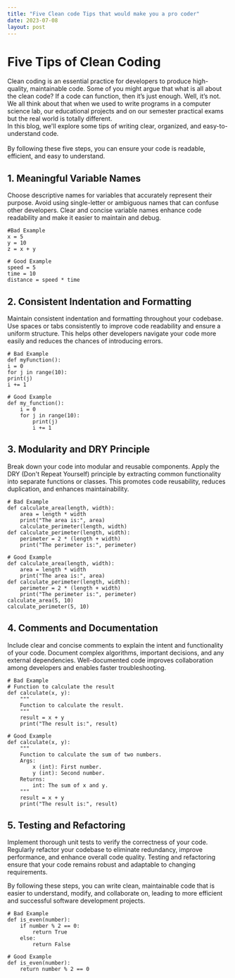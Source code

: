 ```yaml
---
title: "Five Clean code Tips that would make you a pro coder"
date: 2023-07-08
layout: post
---
```


# Five Tips of Clean Coding

Clean coding is an essential practice for developers to produce high-quality, maintainable code. Some of you might argue that what is all about the clean code? If a code can function, then it’s just enough. Well, it’s not. We all think about that when we used to write programs in a computer science lab, our educational projects and on our semester practical exams but the real world is totally different. <br/>
In this blog, we'll explore some tips of writing clear, organized, and easy-to-understand code. <br/>  <br/>
By following these five steps, you can ensure your code is readable, efficient, and easy to understand.


## 1. Meaningful Variable Names

Choose descriptive names for variables that accurately represent their purpose. Avoid using single-letter or ambiguous names that can confuse other developers. Clear and concise variable names enhance code readability and make it easier to maintain and debug.

```
#Bad Example
x = 5
y = 10
z = x + y
```
```
# Good Example
speed = 5
time = 10
distance = speed * time
```

## 2. Consistent Indentation and Formatting

Maintain consistent indentation and formatting throughout your codebase. Use spaces or tabs consistently to improve code readability and ensure a uniform structure. This helps other developers navigate your code more easily and reduces the chances of introducing errors.

```
# Bad Example
def myFunction():
i = 0
for j in range(10):
print(j)
i += 1
```

```
# Good Example
def my_function():
    i = 0
    for j in range(10):
        print(j)
        i += 1
```

## 3. Modularity and DRY Principle

Break down your code into modular and reusable components. Apply the DRY (Don't Repeat Yourself) principle by extracting common functionality into separate functions or classes. This promotes code reusability, reduces duplication, and enhances maintainability.

```
# Bad Example
def calculate_area(length, width):
    area = length * width
    print("The area is:", area)
    calculate_perimeter(length, width)
def calculate_perimeter(length, width):
    perimeter = 2 * (length + width)
    print("The perimeter is:", perimeter)
```
```
# Good Example
def calculate_area(length, width):
    area = length * width
    print("The area is:", area)
def calculate_perimeter(length, width):
    perimeter = 2 * (length + width)
    print("The perimeter is:", perimeter)
calculate_area(5, 10)
calculate_perimeter(5, 10)
```

## 4. Comments and Documentation

Include clear and concise comments to explain the intent and functionality of your code. Document complex algorithms, important decisions, and any external dependencies. Well-documented code improves collaboration among developers and enables faster troubleshooting.

```
# Bad Example
# Function to calculate the result
def calculate(x, y):
    """
    Function to calculate the result.
    """
    result = x + y
    print("The result is:", result)
```
```
# Good Example
def calculate(x, y):
    """
    Function to calculate the sum of two numbers.
    Args:
        x (int): First number.
        y (int): Second number.
    Returns:
        int: The sum of x and y.
    """
    result = x + y
    print("The result is:", result)
```

## 5. Testing and Refactoring

Implement thorough unit tests to verify the correctness of your code. Regularly refactor your codebase to eliminate redundancy, improve performance, and enhance overall code quality. Testing and refactoring ensure that your code remains robust and adaptable to changing requirements.

By following these steps, you can write clean, maintainable code that is easier to understand, modify, and collaborate on, leading to more efficient and successful software development projects.

```
# Bad Example
def is_even(number):
    if number % 2 == 0:
        return True
    else:
        return False
```
```
# Good Example
def is_even(number):
    return number % 2 == 0
```
